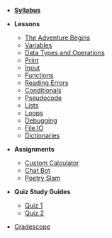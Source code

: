 - **[Syllabus](README.md)**
- **Lessons**
  - [The Adventure Begins](Lessons/adventure_begins.md)
  - [Variables](Lessons/variables.md)
  - [Data Types and Operations](Lessons/datatypes_operations.md)
  - [Print](Lessons/print.md)
  - [Input](Lessons/input.md)
  - [Functions](Lessons/functions.md)
  - [Reading Errors](Lessons/reading_errors.md)
  - [Conditionals](Lessons/conditionals.md)
  - [Pseudocode](Lessons/pseudocode.md)
  - [Lists](Lessons/lists.md)
  - [Loops](Lessons/loops.md)
  - [Debugging](Lessons/debugging.md)
  - [File IO](Lessons/file_io.md)
  - [Dictionaries](Lessons/dictionaries.md)
  
- **Assignments**
  - [Custom Calculator](Lessons/custom_calculator.md)
  - [Chat Bot](Lessons/chat_bot.md)  
  - [Poetry Slam](Lessons/poetry_slam.md)
  
- **Quiz Study Guides**
  - [Quiz 1](Lessons/quiz1.md)
  - [Quiz 2](Lessons/quiz2.md)

* [Gradescope](https://www.gradescope.com/courses/154615)

